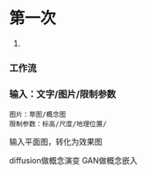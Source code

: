 # 第一次
1.

### 工作流


### 输入：文字/图片/限制参数
	图片：草图/概念图
	限制参数：标高/尺度/地理位置/

输入平面图，转化为效果图

diffusion做概念演变 GAN做概念嵌入

